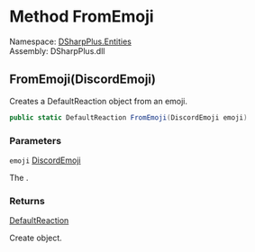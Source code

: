 # Method FromEmoji

Namespace: [DSharpPlus.Entities](DSharpPlus.Entities.md)  
Assembly: DSharpPlus.dll

## <a id="DSharpPlus_Entities_DefaultReaction_FromEmoji_DSharpPlus_Entities_DiscordEmoji_"></a>FromEmoji\(DiscordEmoji\)

Creates a DefaultReaction object from an emoji.

```csharp
public static DefaultReaction FromEmoji(DiscordEmoji emoji)
```

### Parameters

`emoji` [DiscordEmoji](DSharpPlus.Entities.DiscordEmoji.md)

The <xref href="DSharpPlus.Entities.DiscordEmoji" data-throw-if-not-resolved="false"></xref>.

### Returns

[DefaultReaction](DSharpPlus.Entities.DefaultReaction.md)

Create <xref href="DSharpPlus.Entities.DefaultReaction" data-throw-if-not-resolved="false"></xref> object.

